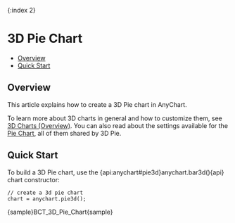 {:index 2}
# 3D Pie Chart

* [Overview](#overview)
* [Quick Start](#quick_start)

## Overview

This article explains how to create a 3D Pie chart in AnyChart.

To learn more about 3D charts in general and how to customize them, see [3D Charts (Overview)](Overview). You can also read about the settings available for the [Pie Chart](../Pie_Chart), all of them shared by 3D Pie.

## Quick Start

To build a 3D Pie chart, use the {api:anychart#pie3d}anychart.bar3d(){api} chart constructor:

```
// create a 3d pie chart
chart = anychart.pie3d();
```

{sample}BCT\_3D\_Pie\_Chart{sample}